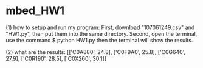 # mbed_HW1
 (1) how to setup and run my program:
First, download "107061249.csv" and "HW1.py", then put them into the same directory.
Second, open the terminal, use the command
    $ python HW1.py
then the terminal will show the results.

    
 (2) what are the results:
[['C0A880', 24.8], ['C0F9A0', 25.8], ['C0G640', 27.9], ['C0R190', 28.5], ['C0X260', 30.1]]
